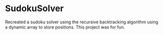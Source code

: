 # SudokuSolver
Recreated a sudoku solver using the recursive backtracking algorithm using a dynamic array to store positions.
This project was for fun.
